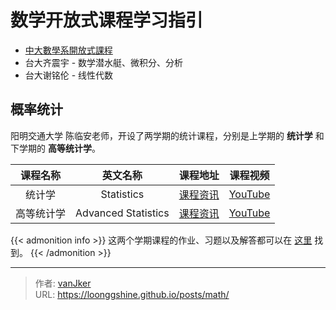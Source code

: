 # 数学开放式课程学习指引


- [中大數學系開放式課程](http://www.math.ncu.edu.tw/~cchsiao/OCW/)
- 台大齐震宇 - 数学潜水艇、微积分、分析
- 台大谢铭伦 - 线性代数

## 概率统计

阳明交通大学 陈临安老师，开设了两学期的统计课程，分别是上学期的 **统计学** 和下学期的 **高等统计学**。

| 课程名称 | 英文名称 | 课程地址 | 课程视频 |
| :----: | :-----: | :----: | :-----: |
| 统计学    | Statistics          | [课程资讯][stat]  | [YouTube][stat-video] |
| 高等统计学 | Advanced Statistics | [课程资讯][astat] | [YouTube][astat-video] |

{{&lt; admonition info &gt;}}
这两个学期课程的作业、习题以及解答都可以在 [这里](https://ocw.nycu.edu.tw/?post_type=course_page&amp;p=25566) 找到。
{{&lt; /admonition &gt;}}


[stat]: https://ocw.nycu.edu.tw/?post_type=course_page&amp;p=25566
[stat-video]: https://www.youtube.com/playlist?list=PLj6E8qlqmkFtvN44vX_D7YRxAgivkONyN

[astat]: https://ocw.nycu.edu.tw/?post_type=course_page&amp;p=25439
[astat-video]: https://www.youtube.com/playlist?list=PLj6E8qlqmkFvneoIIsf3yPr_TVPy6qimA




---

> 作者: [vanJker](https://github.com/vanJker)  
> URL: https://loonggshine.github.io/posts/math/  

